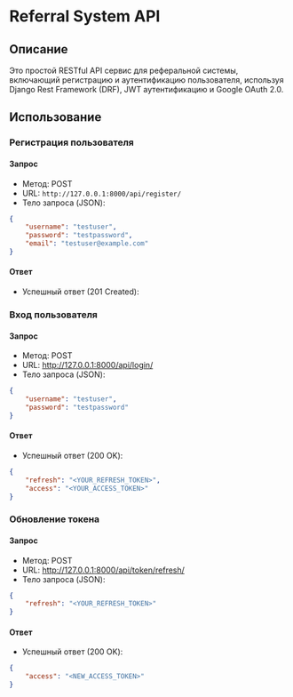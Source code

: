 # Referral System API

## Описание

Это простой RESTful API сервис для реферальной системы, включающий регистрацию и аутентификацию пользователя, используя Django Rest Framework (DRF), JWT аутентификацию и Google OAuth 2.0.

## Использование

### Регистрация пользователя

#### Запрос

- Метод: POST
- URL: `http://127.0.0.1:8000/api/register/`
- Тело запроса (JSON):

```json
{
    "username": "testuser",
    "password": "testpassword",
    "email": "testuser@example.com"
}
```
#### Ответ
- Успешный ответ (201 Created):
### Вход пользователя
#### Запрос
- Метод: POST
- URL: http://127.0.0.1:8000/api/login/
- Тело запроса (JSON):

```json
{
    "username": "testuser",
    "password": "testpassword"
}
```
#### Ответ
- Успешный ответ (200 OK):
```json
{
    "refresh": "<YOUR_REFRESH_TOKEN>",
    "access": "<YOUR_ACCESS_TOKEN>"
}
```
### Обновление токена
#### Запрос
- Метод: POST
- URL: http://127.0.0.1:8000/api/token/refresh/
- Тело запроса (JSON):
```json
{
    "refresh": "<YOUR_REFRESH_TOKEN>"
}
```
#### Ответ
- Успешный ответ (200 OK):
```json
{
    "access": "<NEW_ACCESS_TOKEN>"
}
```
